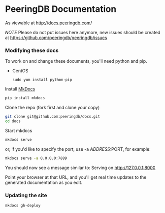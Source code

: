 
# PeeringDB Documentation

As viewable at http://docs.peeringdb.com/

*NOTE* Please do not put issues here anymore, new issues should be created at <https://github.com/peeringdb/peeringdb/issues>

### Modifying these docs

To work on and change these documents, you'll need python and pip.

- CentOS
    ```
    sudo yum install python-pip
    ```

Install [MkDocs](http://www.mkdocs.org/)
```sh
pip install mkdocs
```

Clone the repo (fork first and clone your copy)
```sh
git clone git@github.com:peeringdb/docs.git
cd docs
```

Start mkdocs
```sh
mkdocs serve
```

or, if you'd like to specify the port, use -a $ADDRESS:$PORT, for example:

```sh
mkdocs serve -a 0.0.0.0:7889
```

You should now see a message similar to:
    Serving on <http://127.0.0.1:8000>

Point your browser at that URL, and you'll get real time updates to the generated documentation as you edit.


### Updating the site

```sh
mkdocs gh-deploy
```
